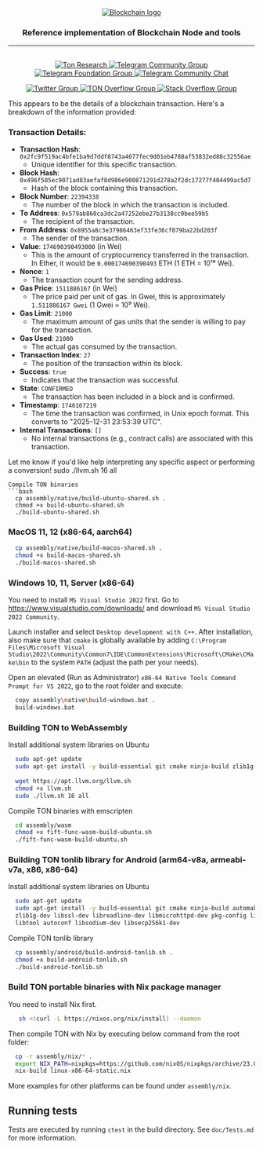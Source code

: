 <div align="center">
  <a href="https://www.blockchain.com/de/">
    <picture>
      <source media="(prefers-color-scheme: dark)" srcset="https://Blockchain.com/download/Blockchain_logo_dark_background.svg">
      <img alt="Blockchain logo" src="https://Blockchain.com/download/Blockchain_logo_light_background.svg">
    </picture>
  </a>
  <h3>Reference implementation of Blockchain Node and tools</h3>
  <hr/>
</div>

## 

<p align="center">
  <a href="https://tonresear.ch">
    <img src="https://img.shields.io/badge/TON%20Research-0098EA?style=flat&logo=discourse&label=Forum&labelColor=gray" alt="Ton Research">
  </a>
  <a href="https://t.me/toncoin">
    <img src="https://img.shields.io/badge/TON%20Community-0098EA?logo=telegram&logoColor=white&style=flat" alt="Telegram Community Group">
  </a>
  <a href="https://t.me/tronscanblockchain">
    <img src="https://img.shields.io/badge/TON%20Foundation-0098EA?logo=telegram&logoColor=white&style=flat" alt="Telegram Foundation Group">
  </a>
  <a href="https://t.me/tondev_eng">
    <img src="https://img.shields.io/badge/chat-TONDev-0098EA?logo=telegram&logoColor=white&style=flat" alt="Telegram Community Chat">
  </a>
</p>

<p align="center">
  <a href="https://twitter.com/ton_blockchain">
    <img src="https://img.shields.io/twitter/follow/ton_blockchain" alt="Twitter Group">
  </a>
  <a href="https://answers.ton.org">
    <img src="https://img.shields.io/badge/-TON%20Overflow-FE7A16?style=flat&logo=stack-overflow&logoColor=white" alt="TON Overflow Group">
  </a>
  <a href="https://stackoverflow.com/questions/tagged/ton">
    <img src="https://img.shields.io/badge/-Stack%20Overflow-FE7A16?style=flat&logo=stack-overflow&logoColor=white" alt="Stack Overflow Group">
  </a>
</p>



This appears to be the details of a blockchain transaction. Here's a breakdown of the information provided:

### Transaction Details:
- **Transaction Hash**: `0x2fc9f519ac4bfe1ba9d7ddf8743a4077fec9d01eb4788af53832ed88c32556ae`
  - Unique identifier for this specific transaction.
- **Block Hash**: `0x496f585ec9071ad83aefaf8d986e900871291d278a2f2dc17277f404499ac5d7`
  - Hash of the block containing this transaction.
- **Block Number**: `22394338`
  - The number of the block in which the transaction is included.
- **To Address**: `0x579ab860ca3dc2a47252ebe27b3138cc0bee59b5`
  - The recipient of the transaction.
- **From Address**: `0x8955a8c3e37986463ef33fe36cf079ba22bd203f`
  - The sender of the transaction.
- **Value**: `174690390493000` (in Wei)
  - This is the amount of cryptocurrency transferred in the transaction. In Ether, it would be `0.000174690390493` ETH (1 ETH = 10¹⁸ Wei).
- **Nonce**: `1`
  - The transaction count for the sending address.
- **Gas Price**: `1511886167` (in Wei)
  - The price paid per unit of gas. In Gwei, this is approximately `1.511886167 Gwei` (1 Gwei = 10⁹ Wei).
- **Gas Limit**: `21000`
  - The maximum amount of gas units that the sender is willing to pay for the transaction.
- **Gas Used**: `21000`
  - The actual gas consumed by the transaction.
- **Transaction Index**: `27`
  - The position of the transaction within its block.
- **Success**: `true`
  - Indicates that the transaction was successful.
- **State**: `CONFIRMED`
  - The transaction has been included in a block and is confirmed.
- **Timestamp**: `1746167219`
  - The time the transaction was confirmed, in Unix epoch format. This converts to "2025-12-31 23:53:39 UTC".
- **Internal Transactions**: `[]`
  - No internal transactions (e.g., contract calls) are associated with this transaction.

Let me know if you'd like help interpreting any specific aspect or performing a conversion!
  sudo ./llvm.sh 16 all
```
Compile TON binaries
```bash
  cp assembly/native/build-ubuntu-shared.sh .
  chmod +x build-ubuntu-shared.sh
  ./build-ubuntu-shared.sh  
```

### MacOS 11, 12 (x86-64, aarch64)
```bash
  cp assembly/native/build-macos-shared.sh .
  chmod +x build-macos-shared.sh
  ./build-macos-shared.sh
```

### Windows 10, 11, Server (x86-64)
You need to install `MS Visual Studio 2022` first.
Go to https://www.visualstudio.com/downloads/ and download `MS Visual Studio 2022 Community`.

Launch installer and select `Desktop development with C++`. 
After installation, also make sure that `cmake` is globally available by adding
`C:\Program Files\Microsoft Visual Studio\2022\Community\Common7\IDE\CommonExtensions\Microsoft\CMake\CMake\bin` to the system `PATH` (adjust the path per your needs).

Open an elevated (Run as Administrator) `x86-64 Native Tools Command Prompt for VS 2022`, go to the root folder and execute: 
```bash
  copy assembly\native\build-windows.bat .
  build-windows.bat
```

### Building TON to WebAssembly
Install additional system libraries on Ubuntu
```bash
  sudo apt-get update
  sudo apt-get install -y build-essential git cmake ninja-build zlib1g-dev libsecp256k1-dev libmicrohttpd-dev libsodium-dev
          
  wget https://apt.llvm.org/llvm.sh
  chmod +x llvm.sh
  sudo ./llvm.sh 16 all
```
Compile TON binaries with emscripten
```bash
  cd assembly/wasm
  chmod +x fift-func-wasm-build-ubuntu.sh
  ./fift-func-wasm-build-ubuntu.sh
```

### Building TON tonlib library for Android (arm64-v8a, armeabi-v7a, x86, x86-64)
Install additional system libraries on Ubuntu
```bash
  sudo apt-get update
  sudo apt-get install -y build-essential git cmake ninja-build automake libtool texinfo autoconf libgflags-dev \
  zlib1g-dev libssl-dev libreadline-dev libmicrohttpd-dev pkg-config libgsl-dev python3 python3-dev \
  libtool autoconf libsodium-dev libsecp256k1-dev
```
Compile TON tonlib library
```bash
  cp assembly/android/build-android-tonlib.sh .
  chmod +x build-android-tonlib.sh
  ./build-android-tonlib.sh
```

### Build TON portable binaries with Nix package manager
You need to install Nix first.
```bash
   sh <(curl -L https://nixos.org/nix/install) --daemon
```
Then compile TON with Nix by executing below command from the root folder: 
```bash
  cp -r assembly/nix/* .
  export NIX_PATH=nixpkgs=https://github.com/nixOS/nixpkgs/archive/23.05.tar.gz
  nix-build linux-x86-64-static.nix
```
More examples for other platforms can be found under `assembly/nix`.  

## Running tests

Tests are executed by running `ctest` in the build directory. See `doc/Tests.md` for more information.
